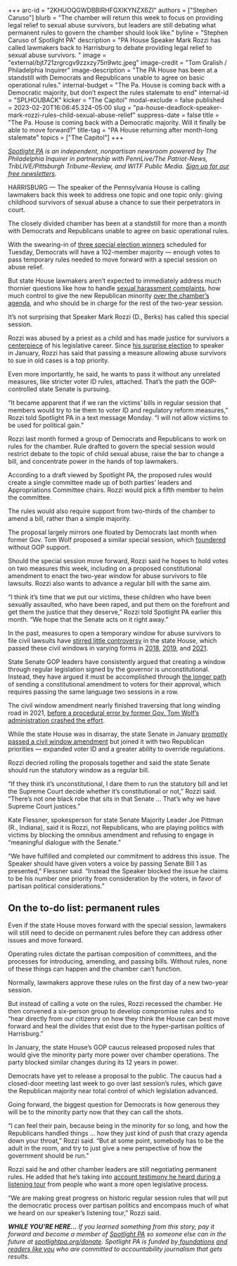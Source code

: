 +++
arc-id = "2KHUOQGWDBBIRHFGXIKYNZX6ZI"
authors = ["Stephen Caruso"]
blurb = "The chamber will return this week to focus on providing legal relief to sexual abuse survivors, but leaders are still debating what permanent rules to govern the chamber should look like."
byline = "Stephen Caruso of Spotlight PA"
description = "PA House Speaker Mark Rozzi has called lawmakers back to Harrisburg to debate providing legal relief to sexual abuse survivors. "
image = "external/bjt721zrgrcgv9zzxzy75n9wtc.jpeg"
image-credit = "Tom Gralish / Philadelphia Inquirer"
image-description = "The PA House has been at a standstill with Democrats and Republicans unable to agree on basic operational rules."
internal-budget = "The Pa. House is coming back with a Democratic majority, but don’t expect the rules stalemate to end"
internal-id = "SPLHOUBACK"
kicker = "The Capitol"
modal-exclude = false
published = 2023-02-20T16:06:45.324-05:00
slug = "pa-house-deadlock-speaker-mark-rozzi-rules-child-sexual-abuse-relief"
suppress-date = false
title = "The Pa. House is coming back with a Democratic majority. Will it finally be able to move forward?"
title-tag = "PA House returning after month-long stalemate"
topics = ["The Capitol"]
+++

<a href="https://www.spotlightpa.org/"><i>Spotlight PA</i></a><i> is an independent, nonpartisan newsroom powered by The Philadelphia Inquirer in partnership with PennLive/The Patriot-News, TribLIVE/Pittsburgh Tribune-Review, and WITF Public Media. </i><a href="https://www.spotlightpa.org/newsletters"><i>Sign up for our free newsletters</i></a><i>.</i>

HARRISBURG — The speaker of the Pennsylvania House is calling lawmakers back this week to address one topic and one topic only: giving childhood survivors of sexual abuse a chance to sue their perpetrators in court.

The closely divided chamber has been at a standstill for more than a month with Democrats and Republicans unable to agree on basic operational rules.

With the swearing-in of <a href="https://www.spotlightpa.org/news/2023/02/special-elections-pennsylvania-house-democratic-majority/">three special election winners</a> scheduled for Tuesday, Democrats will have a 102-member majority — enough votes to pass temporary rules needed to move forward with a special session on abuse relief.

<script src="https://www.spotlightpa.org/embed.js" async></script><div data-spl-embed-version="1" data-spl-src="https://www.spotlightpa.org/embeds/newsletter/"></div>


But state House lawmakers aren’t expected to immediately address much thornier questions like how to handle <a href="https://www.spotlightpa.org/news/2023/01/pa-house-lawmaker-harassment-allegation-misconduct-rules/">sexual harassment complaints</a>, how much control to give the new Republican minority <a href="https://www.spotlightpa.org/news/2023/01/pa-house-speaker-mark-rozzi-rule-changes/">over the chamber’s agenda</a>, and who should be in charge for the rest of the two-year session.

It’s not surprising that Speaker Mark Rozzi (D., Berks) has called this special session.

Rozzi was abused by a priest as a child and has made justice for survivors a <a href="https://www.spotlightpa.org/news/2023/01/pa-legislature-house-speaker-mark-rozzi-clergy-abuse-profile/">centerpiece</a> of his legislative career. Since <a href="https://www.spotlightpa.org/news/2023/01/pa-house-speaker-mark-rozzi-behind-the-scenes/">his surprise election</a> to speaker in January, Rozzi has said that passing a measure allowing abuse survivors to sue in old cases is a top priority.

Even more importantly, he said, he wants to pass it without any unrelated measures, like stricter voter ID rules, attached. That’s the path the GOP-controlled state Senate is pursuing.

“It became apparent that if we ran the victims’ bills in regular session that members would try to tie them to voter ID and regulatory reform measures,” Rozzi told Spotlight PA in a text message Monday. “I will not allow victims to be used for political gain.”

Rozzi last month formed a group of Democrats and Republicans to work on rules for the chamber. Rule drafted to govern the special session would restrict debate to the topic of child sexual abuse, raise the bar to change a bill, and concentrate power in the hands of top lawmakers.

According to a draft viewed by Spotlight PA, the proposed rules would create a single committee made up of both parties’ leaders and Appropriations Committee chairs. Rozzi would pick a fifth member to helm the committee.

The rules would also require support from two-thirds of the chamber to amend a bill, rather than a simple majority.

The proposal largely mirrors one floated by Democrats last month when former Gov. Tom Wolf proposed a similar special session, which <a href="https://www.spotlightpa.org/news/2023/01/pa-house-speaker-mark-rozzi-resign-jim-gregory-clergy-abuse-amendment/">foundered</a> without GOP support.

Should the special session move forward, Rozzi said he hopes to hold votes on two measures this week, including on a proposed constitutional amendment to enact the two-year window for abuse survivors to file lawsuits. Rozzi also wants to advance a regular bill with the same aim.

“I think it’s time that we put our victims, these children who have been sexually assaulted, who have been raped, and put them on the forefront and get them the justice that they deserve,” Rozzi told Spotlight PA earlier this month. “We hope that the Senate acts on it right away.”

In the past, measures to open a temporary window for abuse survivors to file civil lawsuits have <a href="https://www.penncapital-star.com/government-politics/faced-with-limited-republican-backing-statute-of-limitations-reform-on-thin-ice-in-house/">stirred little controversy</a> in the state House, which passed these civil windows in varying forms in <a href="https://www.legis.state.pa.us/CFDOCS/Legis/RC/Public/rc_view_action2.cfm?sess_yr=2017&amp;sess_ind=0&amp;rc_body=H&amp;rc_nbr=1460">2018</a>, <a href="https://www.legis.state.pa.us/cfdocs/billInfo/billInfo.cfm?sYear=2019&amp;sInd=0&amp;body=H&amp;type=B&amp;bn=0963">2019</a>, and <a href="https://www.legis.state.pa.us/cfdocs/legis/RC/Public/rc_view_action2.cfm?sess_yr=2021&amp;sess_ind=0&amp;rc_body=H&amp;rc_nbr=151">2021</a>.

State Senate GOP leaders have consistently argued that creating a window through regular legislation signed by the governor is unconstitutional. Instead, they have argued it must be accomplished through <a href="https://www.spotlightpa.org/news/2023/01/pa-legislature-constitutional-amendments-voter-id-abortion-explainer/">the longer path</a> of sending a constitutional amendment to voters for their approval, which requires passing the same language two sessions in a row.

The civil window amendment nearly finished traversing that long winding road in 2021, <a href="https://www.spotlightpa.org/news/2021/05/pa-child-sex-abuse-legal-window-wolf-admin-blunder-report-findings/" target="_blank">before a procedural error by former Gov. Tom Wolf’s administration crashed the effort</a>.

While the state House was in disarray, the state Senate in January <a href="https://www.legis.state.pa.us/cfdocs/billInfo/billInfo.cfm?sYear=2023&body=S&type=B&bn=1">promptly passed a civil window amendment</a> but joined it with two Republican priorities — expanded voter ID and a greater ability to override regulations.

Rozzi decried rolling the proposals together and said the state Senate should run the statutory window as a regular bill.

“If they think it’s unconstitutional, I dare them to run the statutory bill and let the Supreme Court decide whether it’s constitutional or not,” Rozzi said. “There’s not one black robe that sits in that Senate … That’s why we have Supreme Court justices.”

Kate Flessner, spokesperson for state Senate Majority Leader Joe Pittman (R., Indiana), said it is Rozzi, not Republicans, who are playing politics with victims by blocking the omnibus amendment and refusing to engage in “meaningful dialogue with the Senate.”

“We have fulfilled and completed our commitment to address this issue. The Speaker should have given voters a voice by passing Senate Bill 1 as presented,” Flessner said. “Instead the Speaker blocked the issue he claims to be his number one priority from consideration by the voters, in favor of partisan political considerations.”

## On the to-do list: permanent rules

Even if the state House moves forward with the special session, lawmakers will still need to decide on permanent rules before they can address other issues and move forward.

Operating rules dictate the partisan composition of committees, and the processes for introducing, amending, and passing bills. Without rules, none of these things can happen and the chamber can’t function.

Normally, lawmakers approve these rules on the first day of a new two-year session.

But instead of calling a vote on the rules, Rozzi recessed the chamber. He then convened a six-person group to develop compromise rules and to “hear directly from our citizenry on how they think the House can best move forward and heal the divides that exist due to the hyper-partisan politics of Harrisburg.”

In January, the state House’s GOP caucus released proposed rules that would give the minority party more power over chamber operations. The party blocked similar changes during its 12 years in power.

Democrats have yet to release a proposal to the public. The caucus had a closed-door meeting last week to go over last session’s rules, which gave the Republican majority near total control of which legislation advanced.

<script src="https://www.spotlightpa.org/embed.js" async></script><div data-spl-embed-version="1" data-spl-src="https://www.spotlightpa.org/embeds/donate/"></div>


Going forward, the biggest question for Democrats is how generous they will be to the minority party now that they can call the shots.

“I can feel their pain, because being in the minority for so long, and how the Republicans handled things … how they just kind of push that crazy agenda down your throat,” Rozzi said. “But at some point, somebody has to be the adult in the room, and try to just give a new perspective of how the government should be run.”

Rozzi said he and other chamber leaders are still negotiating permanent rules. He added that he’s taking into <a href="https://www.spotlightpa.org/news/2023/02/pa-house-deadlock-speaker-mark-rozzi-listening-tour/" target="_blank">account testimony he heard during a listening tour</a> from people who want a more open legislative process.

“We are making great progress on historic regular session rules that will put the democratic process over partisan politics and encompass much of what we heard on our speaker’s listening tour,” Rozzi said.

<i><b>WHILE YOU’RE HERE...</b></i><i> If you learned something from this story, pay it forward and become a member of </i><a href="https://www.spotlightpa.org/"><i>Spotlight PA</i></a><i> so someone else can in the future at </i><a href="http://spotlightpa.org/donate"><i>spotlightpa.org/donate</i></a><i>. Spotlight PA is funded by</i><a href="https://www.spotlightpa.org/support"><i> foundations</i></a><i> </i><a href="https://www.spotlightpa.org/support"><i>and readers like you</i></a><i> who are committed to accountability journalism that gets results.</i>
